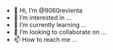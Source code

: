 - 👋 Hi, I’m @9060revienta
- 👀 I’m interested in ...
- 🌱 I’m currently learning ...
- 💞️ I’m looking to collaborate on ...
- 📫 How to reach me ...

<!---
9060revienta/9060revienta is a ✨ special ✨ repository because its `README.md` (this file) appears on your GitHub profile.
You can click the Preview link to take a look at your changes.
--->
